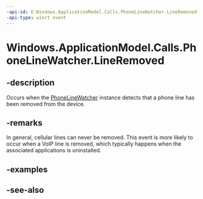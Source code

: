 ```yaml
---
-api-id: E:Windows.ApplicationModel.Calls.PhoneLineWatcher.LineRemoved
-api-type: winrt event
---
```


<!-- Event syntax
public event Windows.Foundation.TypedEventHandler LineRemoved<Windows.ApplicationModel.Calls.PhoneLineWatcher,  Windows.ApplicationModel.Calls.PhoneLineWatcherEventArgs>
-->

# Windows.ApplicationModel.Calls.PhoneLineWatcher.LineRemoved

## -description
Occurs when the [PhoneLineWatcher](phonelinewatcher.md) instance detects that a phone line has been removed from the device.

## -remarks
In general, cellular lines can never be removed. This event is more likely to occur when a VoIP line is removed, which typically happens when the associated applications is uninstalled.

## -examples

## -see-also
